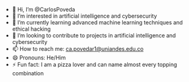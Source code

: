 - 👋 Hi, I’m @CarlosPoveda 
- 👀 I’m interested in artificial intelligence and cybersecurity
- 🌱 I’m currently learning advanced machine learning techniques and ethical hacking
- 💞️ I’m looking to contribute to projects in artificial intelligence and cybersecurity
- 📫 How to reach me: ca.povedar1@uniandes.edu.co
- 😄 Pronouns: He/Him
- ⚡ Fun fact: I am a pizza lover and can name almost every topping combination


<!---
CarlosPovedar1/CarlosPovedar1 is a ✨ special ✨ repository because its `README.md` (this file) appears on your GitHub profile.
You can click the Preview link to take a look at your changes.
--->
